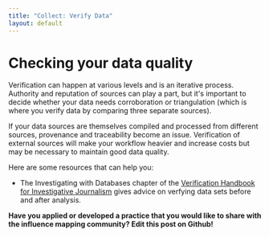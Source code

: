 ```yaml
---
title: "Collect: Verify Data"
layout: default
---
```


<h1>Checking your data quality</h1>

Verification can happen at various levels and is an iterative process. Authority and reputation of sources can play a part, but it&#39;s important to decide whether your data needs corroboration or triangulation (which is where you verify data by comparing three separate sources).

If your data sources are themselves compiled and processed from different sources, provenance and traceability become an issue. Verification of external sources will make your workflow heavier and increase costs but may be necessary to maintain good data quality.

Here are some resources that can help you:
 - The Investigating with Databases chapter of the [Verification Handbook for Investigative Journalism](http://verificationhandbook.com/book2/chapter5.php) gives advice on verfying data sets before and after analysis.

<strong>Have you applied or developed a practice that you would like to share with the influence mapping community? Edit this post on Github!</strong>
